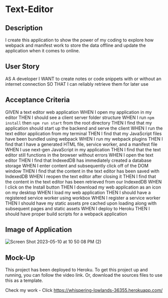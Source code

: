 # Text-Editor

## Description
I create this application to show the power of my coding to explore how webpack and manifest work to store the data offline and update the application when it comes to online.


## User Story
AS A developer
I WANT to create notes or code snippets with or without an internet connection
SO THAT I can reliably retrieve them for later use

## Acceptance Criteria

GIVEN a text editor web application
WHEN I open my application in my editor
THEN I should see a client server folder structure
WHEN I run `npm install` then `npm run start` from the root directory
THEN I find that my application should start up the backend and serve the client
WHEN I run the text editor application from my terminal
THEN I find that my JavaScript files have been bundled using webpack
WHEN I run my webpack plugins
THEN I find that I have a generated HTML file, service worker, and a manifest file
WHEN I use next-gen JavaScript in my application
THEN I find that the text editor still functions in the browser without errors
WHEN I open the text editor
THEN I find that IndexedDB has immediately created a database storage
WHEN I enter content and subsequently click off of the DOM window
THEN I find that the content in the text editor has been saved with IndexedDB
WHEN I reopen the text editor after closing it
THEN I find that the content in the text editor has been retrieved from our IndexedDB
WHEN I click on the Install button
THEN I download my web application as an icon on my desktop
WHEN I load my web application
THEN I should have a registered service worker using workbox
WHEN I register a service worker
THEN I should have my static assets pre cached upon loading along with subsequent pages and static assets
WHEN I deploy to Heroku
THEN I should have proper build scripts for a webpack application

## Image of Application
![Screen Shot 2023-05-10 at 10 50 08 PM (2)](https://github.com/fdgardon/Text-Editor/assets/119641606/8c6fbd1c-2902-4916-9a26-6d8dc1cc5497)


## Mock-Up
This project has been deployed to Heroku. To get this project up and running, you can follow the video link. Or, download the sources files to use this as a template.

Check my work - Click https://whispering-lowlands-36355.herokuapp.com/


